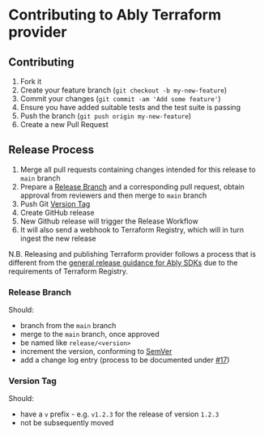 # Contributing to Ably Terraform provider

## Contributing

1. Fork it
3. Create your feature branch (`git checkout -b my-new-feature`)
4. Commit your changes (`git commit -am 'Add some feature'`)
5. Ensure you have added suitable tests and the test suite is passing
8. Push the branch (`git push origin my-new-feature`)
9. Create a new Pull Request

## Release Process

1. Merge all pull requests containing changes intended for this release to `main` branch
2. Prepare a [Release Branch](#release-branch) and a corresponding pull request, obtain approval from reviewers and then merge to `main` branch
3. Push Git [Version Tag](#version-tag)
4. Create GitHub release
5. New Github release will trigger the Release Workflow
6. It will also send a webhook to Terraform Registry, which will in turn ingest the new release

N.B. Releasing and publishing Terraform provider follows a process that is different from the [general release guidance for Ably SDKs](https://github.com/ably/engineering/blob/main/sdk/releases.md) due to the requirements of Terraform Registry.

### Release Branch

Should:

- branch from the `main` branch
- merge to the `main` branch, once approved
- be named like `release/<version>`
- increment the version, conforming to [SemVer](https://semver.org/)
- add a change log entry (process to be documented under [#17](https://github.com/ably/engineering/issues/17))

### Version Tag

Should:

- have a `v` prefix - e.g. `v1.2.3` for the release of version `1.2.3`
- not be subsequently moved